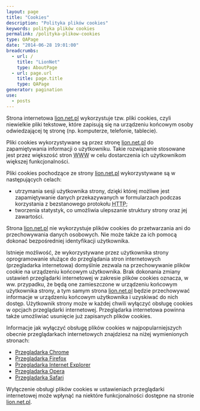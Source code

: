 ```yaml
---
layout: page
title: "Cookies"
description: "Polityka plików cookies"
keywords: polityka plików cookies
permalink: /polityka-plikow-cookies
type: QAPage
date: "2014-06-28 19:01:00"
breadcrumbs:
  - url: /
    title: "LionNet"
    type: AboutPage
  - url: page.url
    title: page.title
    type: QAPage
generator: pagination
use:
  - posts
---
```


Strona internetowa [lion.net.pl][1] wykorzystuje tzw. pliki cookies,
czyli niewielkie pliki tekstowe, które zapisują się na urządzeniu końcowym osoby odwiedzającej
tę stronę (np. komputerze, telefonie, tablecie).

Pliki cookies wykorzystywane są przez stronę [lion.net.pl][1] do zapamiętywania
informacji o użytkowniku.
Takie rozwiązanie stosowane jest przez większość stron <abbr title="World Wide Web">WWW</abbr>
w celu dostarczenia ich użytkownikom większej funkcjonalności.

Pliki cookies pochodzące ze strony [lion.net.pl][1] wykorzystywane są w następujących celach:

* utrzymania sesji użytkownika strony, dzięki której możliwe jest zapamiętywanie danych przekazywanych w
formularzach podczas korzystania z bezstanowego protokołu <abbr title="Hypertext Transfer Protocol">HTTP</abbr>;
* tworzenia statystyk, co umożliwia ulepszanie struktury strony oraz jej zawartości.

Strona [lion.net.pl][1] nie wykorzystuje plików cookies do przetwarzania ani do przechowywania
danych osobowych. Nie może także za ich pomocą dokonać bezpośredniej identyfikacji użytkownika.

Istnieje możliwość, że wykorzystywane przez użytkownika strony oprogramowanie służące do przeglądania stron
internetowych (przegladarka internetowa) domyślnie zezwala na przechowywanie plików cookie na urządzeniu
końcowym użytkownika.
Brak dokonania zmiany ustawień przeglądarki internetowej w zakresie plików cookies oznacza, w ww. przypadku,
że będą one zamieszczone w urządzeniu końcowym użytkownika strony, a tym samym strona [lion.net.pl][1]
będzie przechowywać informacje w urządzeniu końcowym użytkownika i uzyskiwać do nich dostęp.
Użytkownik strony może w każdej chwili wyłączyć obsługę cookies w opcjach przeglądarki
internetowej. Przeglądarka internetowa powinna także umożliwiać usunięcie już zapisanych plików cookies.

Informacje jak wyłączyć obsługę plików cookies w najpopularniejszych obecnie przeglądarkach
internetowych znajdziesz na niżej wymienionych stronach:

* [Przeglądarka Chrome][2]
* [Przeglądarka Firefox][3]
* [Przeglądarka Internet Explorer][4]
* [Przeglądarka Opera][5]
* [Przeglądarka Safari][6]

Wyłączenie obsługi plików cookies w ustawieniach przeglądarki internetowej może wpłynąć na niektóre
funkcjonalności dostępne na stronie [lion.net.pl][1].

[1]: http://lion.net.pl
[2]: https://support.google.com/chrome/answer/95647?hl=pl
[3]: https://support.mozilla.org/pl/kb/W%C5%82%C4%85czanie%20i%20wy%C5%82%C4%85czanie%20obs%C5%82ugi%20ciasteczek
[4]: https://support.microsoft.com/en-us/help/17479/windows-internet-explorer-11-change-security-privacy-settings
[5]: http://help.opera.com/Windows/12.10/pl/cookies.html
[6]: https://support.apple.com/kb/PH5042?locale=pl_PL
